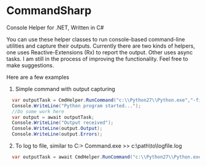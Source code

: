 CommandSharp
============

Console Helper for .NET, Written in C#

You can use these helper classes to run console-based command-line utilities and capture their outputs. Currently there are two kinds of helpers, one uses Reactive-Extensions (Rx) to report the output. Other uses async tasks. I am still in the process of improving the functionality. Feel free to make suggestions.


Here are a few examples

1. Simple command with output capturing

```csharp
  var outputTask = CmdHelper.RunCommand("c:\\Python27\\Python.exe","-file c:\\path\\to\\myprogram.py");
  Console.WriteLine("Python program started...");
  //Do some work here
  var output = await outputTask;
  Console.WriteLine("Output received");
  Console.WriteLine(output.Output);
  Console.WriteLine(output.Errors);
```
  
2. To log to file, similar to C:\> Command.exe >> c:\path\to\logfile.log

```csharp
  var outputTask = await CmdHelper.RunCommand("c:\\Python27\\Python.exe","-file c:\\path\\to\\myprogram.py", "c:\\path\\to\\workingdir", "c:\\path\\to\\logfile.log");
```
